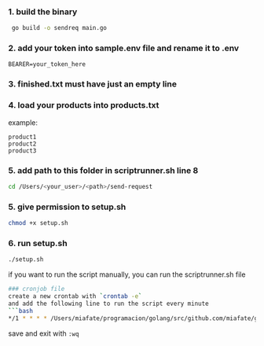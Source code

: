 ### 1. build the binary
```bash
 go build -o sendreq main.go
```

### 2. add your token into sample.env file and rename it to .env
```
BEARER=your_token_here
```
### 3. finished.txt must have just an empty line

### 4. load your products into products.txt
example:
```
product1
product2
product3
```

### 5. add path to this folder in scriptrunner.sh line 8
```bash
cd /Users/<your_user>/<path>/send-request
```

### 5. give permission to setup.sh
```bash
chmod +x setup.sh
```

### 6. run setup.sh
```bash
./setup.sh
```


if you want to run the script manually, you can run the scriptrunner.sh file
```bash
### cronjob file
create a new crontab with `crontab -e`
and add the following line to run the script every minute
```bash
*/1 * * * * /Users/miafate/programacion/golang/src/github.com/miafate/goscripts/send-request/scriptrunner.sh
``` 
save and exit with `:wq`